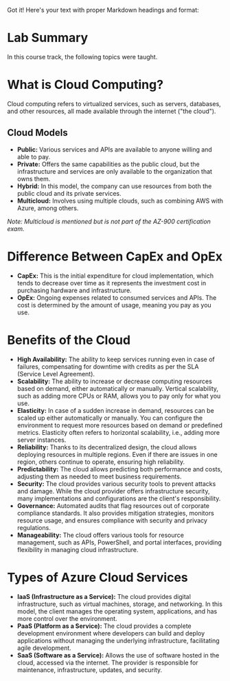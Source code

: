 Got it! Here's your text with proper Markdown headings and format:

# Lab Summary

In this course track, the following topics were taught.

# What is Cloud Computing?
Cloud computing refers to virtualized services, such as servers, databases, and other resources, all made available through the internet ("the cloud").

## Cloud Models
- **Public:** Various services and APIs are available to anyone willing and able to pay.
- **Private:** Offers the same capabilities as the public cloud, but the infrastructure and services are only available to the organization that owns them.
- **Hybrid:** In this model, the company can use resources from both the public cloud and its private services.
- **Multicloud:** Involves using multiple clouds, such as combining AWS with Azure, among others.

*Note: Multicloud is mentioned but is not part of the AZ-900 certification exam.*

# Difference Between CapEx and OpEx
- **CapEx:** This is the initial expenditure for cloud implementation, which tends to decrease over time as it represents the investment cost in purchasing hardware and infrastructure.
- **OpEx:** Ongoing expenses related to consumed services and APIs. The cost is determined by the amount of usage, meaning you pay as you use.

# Benefits of the Cloud
- **High Availability:** The ability to keep services running even in case of failures, compensating for downtime with credits as per the SLA (Service Level Agreement).
- **Scalability:** The ability to increase or decrease computing resources based on demand, either automatically or manually. Vertical scalability, such as adding more CPUs or RAM, allows you to pay only for what you use.
- **Elasticity:** In case of a sudden increase in demand, resources can be scaled up either automatically or manually. You can configure the environment to request more resources based on demand or predefined metrics. Elasticity often refers to horizontal scalability, i.e., adding more server instances.
- **Reliability:** Thanks to its decentralized design, the cloud allows deploying resources in multiple regions. Even if there are issues in one region, others continue to operate, ensuring high reliability.
- **Predictability:** The cloud allows predicting both performance and costs, adjusting them as needed to meet business requirements.
- **Security:** The cloud provides various security tools to prevent attacks and damage. While the cloud provider offers infrastructure security, many implementations and configurations are the client's responsibility.
- **Governance:** Automated audits that flag resources out of corporate compliance standards. It also provides mitigation strategies, monitors resource usage, and ensures compliance with security and privacy regulations.
- **Manageability:** The cloud offers various tools for resource management, such as APIs, PowerShell, and portal interfaces, providing flexibility in managing cloud infrastructure.

# Types of Azure Cloud Services
- **IaaS (Infrastructure as a Service):** The cloud provides digital infrastructure, such as virtual machines, storage, and networking. In this model, the client manages the operating system, applications, and has more control over the environment.
- **PaaS (Platform as a Service):** The cloud provides a complete development environment where developers can build and deploy applications without managing the underlying infrastructure, facilitating agile development.
- **SaaS (Software as a Service):** Allows the use of software hosted in the cloud, accessed via the internet. The provider is responsible for maintenance, infrastructure, updates, and security.
